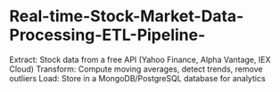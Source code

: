 # Real-time-Stock-Market-Data-Processing-ETL-Pipeline-
Extract: Stock data from a free API (Yahoo Finance, Alpha Vantage, IEX Cloud) 
Transform: Compute moving averages, detect trends, remove outliers 
Load: Store in a MongoDB/PostgreSQL database for analytics
